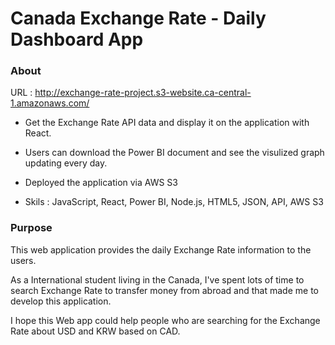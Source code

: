 # Canada Exchange Rate - Daily Dashboard App

### About

URL : http://exchange-rate-project.s3-website.ca-central-1.amazonaws.com/

- Get the Exchange Rate API data and display it on the application with React.

- Users can download the Power BI document and see the visulized graph updating every day.

- Deployed the application via AWS S3  

- Skils : JavaScript, React, Power BI, Node.js, HTML5, JSON, API, AWS S3
     
### Purpose

This web application provides the daily Exchange Rate information to the users. 

As a International student living in the Canada, I've spent lots of time to search Exchange Rate to transfer money from abroad and that made me to develop this application. 

I hope this Web app could help people who are searching for the Exchange Rate about USD and KRW based on CAD.

